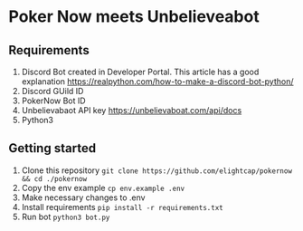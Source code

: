 # Poker Now meets Unbelieveabot

## Requirements

1. Discord Bot created in Developer Portal.  This article has a good explanation https://realpython.com/how-to-make-a-discord-bot-python/
2. Discord GUild ID
3. PokerNow Bot ID
4. Unbelievabaot API key https://unbelievaboat.com/api/docs
5. Python3

## Getting started

1. Clone this repository `git clone https://github.com/elightcap/pokernow && cd ./pokernow`
2. Copy the env example `cp env.example .env`
3. Make necessary changes to .env
4. Install requirements `pip install -r requirements.txt`
5. Run bot `python3 bot.py`